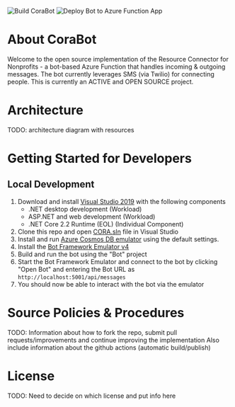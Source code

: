 ![Build CoraBot](https://github.com/Community-Operations-Resource-Agent/CoraBot/workflows/Build%20CoraBot/badge.svg) ![Deploy Bot to Azure Function App](https://github.com/Community-Operations-Resource-Agent/CoraBot/workflows/Deploy%20Bot%20to%20Azure%20Function%20App/badge.svg?branch=master)

# About CoraBot
Welcome to the open source implementation of the Resource Connector for Nonprofits - a bot-based Azure Function that handles incoming & outgoing messages.  The bot currently leverages SMS (via Twilio) for connecting people.  This is currently an ACTIVE and OPEN SOURCE project.

# Architecture
TODO: architecture diagram with resources

# Getting Started for Developers
## Local Development
1. Download and install [Visual Studio 2019](https://visualstudio.microsoft.com/vs/) with the following components
    * .NET desktop development (Workload)
    * ASP.NET and web development (Workload)
    * .NET Core 2.2 Runtime (EOL) (Individual Component)
2. Clone this repo and open [CORA.sln](https://github.com/Community-Operations-Resource-Agent/CoraBot/blob/master/CORA.sln) file in Visual Studio
3. Install and run [Azure Cosmos DB emulator](https://docs.microsoft.com/en-us/azure/cosmos-db/local-emulator#installation) using the default settings.
4. Install the [Bot Framework Emulator v4](https://github.com/Microsoft/BotFramework-Emulator/releases/tag/v4.9.0)
5. Build and run the bot using the "Bot" project
6. Start the Bot Framework Emulator and connect to the bot by clicking "Open Bot" and entering the Bot URL as `http://localhost:5001/api/messages`
7. You should now be able to interact with the bot via the emulator

# Source Policies & Procedures
TODO:  Information about how to fork the repo, submit pull requests/improvements and continue improving the implementation
Also include information about the github actions (automatic build/publish)

# License
TODO: Need to decide on which license and put info here
